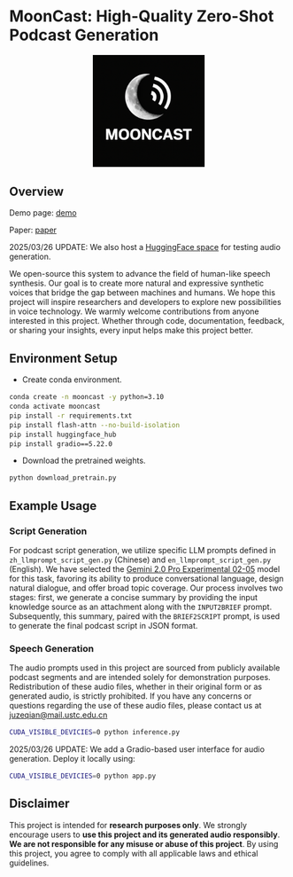 # MoonCast: High-Quality Zero-Shot Podcast Generation

<p align="center">
    <picture>
        <img src="./fig/logo.png" width="40%">
    </picture>
</p>

## Overview
Demo page: [demo](https://mooncastdemo.github.io)

Paper: [paper](https://arxiv.org/abs/2503.14345)

2025/03/26 UPDATE: We also host a [HuggingFace space](https://huggingface.co/spaces/jzq11111/mooncast) for testing audio generation.

We open-source this system to advance the field of human-like speech synthesis. Our goal is to create more natural and expressive synthetic voices that bridge the gap between machines and humans. We hope this project will inspire researchers and developers to explore new possibilities in voice technology. We warmly welcome contributions from anyone interested in this project. Whether through code, documentation, feedback, or sharing your insights, every input helps make this project better.


## Environment Setup
- Create conda environment.

``` sh
conda create -n mooncast -y python=3.10
conda activate mooncast
pip install -r requirements.txt 
pip install flash-attn --no-build-isolation
pip install huggingface_hub
pip install gradio==5.22.0
```

- Download the pretrained weights.
``` sh
python download_pretrain.py
```

## Example Usage

### Script Generation
For podcast script generation, we utilize specific LLM prompts defined in ``zh_llmprompt_script_gen.py`` (Chinese) and ``en_llmprompt_script_gen.py`` (English). We have selected the [Gemini 2.0 Pro Experimental 02-05](https://cloud.google.com/vertex-ai/generative-ai/docs/gemini-v2#2.0-pro) model for this task, favoring its ability to produce conversational language, design natural dialogue, and offer broad topic coverage. Our process involves two stages: first, we generate a concise summary by providing the input knowledge source as an attachment along with the ``INPUT2BRIEF`` prompt. Subsequently, this summary, paired with the ``BRIEF2SCRIPT`` prompt, is used to generate the final podcast script in JSON format.

### Speech Generation
The audio prompts used in this project are sourced from publicly available podcast segments and are intended solely for demonstration purposes. Redistribution of these audio files, whether in their original form or as generated audio, is strictly prohibited. If you have any concerns or questions regarding the use of these audio files, please contact us at juzeqian@mail.ustc.edu.cn

```sh
CUDA_VISIBLE_DEVICIES=0 python inference.py
```

2025/03/26 UPDATE: We add a Gradio-based user interface for audio generation. Deploy it locally using:

```sh
CUDA_VISIBLE_DEVICIES=0 python app.py
```

## Disclaimer  
This project is intended for **research purposes only**. We strongly encourage users to **use this project and its generated audio responsibly**. **We are not responsible for any misuse or abuse of this project**. By using this project, you agree to comply with all applicable laws and ethical guidelines.